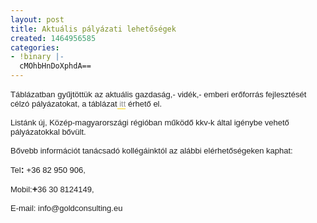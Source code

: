 ```yaml
---
layout: post
title: Aktuális pályázati lehetőségek
created: 1464956585
categories:
- !binary |-
  cMOhbHnDoXphdA==
---
```

<p style="margin: 15px 0px; padding: 0px; border: 0px; outline: 0px; font-size: 13.2px; font-family: Arial, sans-serif; background-image: initial; background-attachment: initial; background-size: initial; background-origin: initial; background-clip: initial; background-position: initial; background-repeat: initial;"><span style="margin: 0px; padding: 0px; border: 0px; outline: 0px; font-size: small; color: #222222; font-family: arial, helvetica, sans-serif; background: transparent;">Táblázatban gyűjtöttük az aktuális gazdaság,- vidék,- emberi erőforrás fejlesztését célzó pályázatokat, a táblázat<a href="https://drive.google.com/open?id=0B0IzIEWuDpUTYUZ6UEhQZkVmQWM" target="_blank" style="margin: 0px; padding: 0px; border-width: 0px 0px 1px; border-bottom-style: solid; border-bottom-color: #ffd700; outline: 0px; font-size: 13px; color: #8f8f8f; text-decoration: none; background: transparent;">&nbsp;itt</a>&nbsp;érhető el.</span></p><p style="margin: 15px 0px; padding: 0px; border: 0px; outline: 0px; font-size: 13.2px; font-family: Arial, sans-serif; background-image: initial; background-attachment: initial; background-size: initial; background-origin: initial; background-clip: initial; background-position: initial; background-repeat: initial;"><span style="margin: 0px; padding: 0px; border: 0px; outline: 0px; font-size: small; color: #222222; font-family: arial, helvetica, sans-serif; background: transparent;">Listánk új, Közép-magyarországi régióban működő kkv-k által igénybe vehető pályázatokkal bővült.</span></p><p style="margin: 15px 0px; padding: 0px; border: 0px; outline: 0px; font-size: 13.2px; font-family: Arial, sans-serif; background-image: initial; background-attachment: initial; background-size: initial; background-origin: initial; background-clip: initial; background-position: initial; background-repeat: initial;"><span style="margin: 0px; padding: 0px; border: 0px; outline: 0px; font-size: small; color: #222222; font-family: arial, helvetica, sans-serif; background: transparent;">Bővebb információt tanácsadó kollégáinktól az alábbi elérhetőségeken kaphat:</span></p><p style="margin: 15px 0px; padding: 0px; border: 0px; outline: 0px; font-size: 13.2px; font-family: Arial, sans-serif; background-image: initial; background-attachment: initial; background-size: initial; background-origin: initial; background-clip: initial; background-position: initial; background-repeat: initial;"><span style="margin: 0px; padding: 0px; border: 0px; outline: 0px; font-size: small; font-family: arial, helvetica, sans-serif; background: transparent;"><span style="margin: 0px; padding: 0px; border: 0px; outline: 0px; font-size: 13px; color: #222222; background: transparent;"></span><span style="margin: 0px; padding: 0px; border: 0px; outline: 0px; font-size: 13px; color: #222222; background: transparent;">Tel</span><strong style="margin: 0px; padding: 0px; border: 0px; outline: 0px; font-size: 14.6667px; color: #222222; font-family: Calibri, sans-serif; background: transparent;">:&nbsp;</strong>+36 82&nbsp;950&nbsp;906<span style="margin: 0px; padding: 0px; border: 0px; outline: 0px; font-size: 13px; color: #222222; background: transparent;">,</span></span></p><p style="margin: 15px 0px; padding: 0px; border: 0px; outline: 0px; font-size: 13.2px; font-family: Arial, sans-serif; background-image: initial; background-attachment: initial; background-size: initial; background-origin: initial; background-clip: initial; background-position: initial; background-repeat: initial;"><span style="margin: 0px; padding: 0px; border: 0px; outline: 0px; font-size: small; font-family: arial, helvetica, sans-serif; background: transparent;"><span style="margin: 0px; padding: 0px; border: 0px; outline: 0px; font-size: 13px; color: #222222; background: transparent;"></span><span style="margin: 0px; padding: 0px; border: 0px; outline: 0px; font-size: 13px; color: #222222; background: transparent;">Mobil:</span><strong style="margin: 0px; padding: 0px; border: 0px; outline: 0px; font-size: 14.6667px; color: #222222; font-family: Calibri, sans-serif; background: transparent;">+</strong><span style="margin: 0px; padding: 0px; border: 0px; outline: 0px; font-size: 13px; color: #222222; background: transparent;">36 30 8124149,</span></span></p><p style="margin: 15px 0px; padding: 0px; border: 0px; outline: 0px; font-size: 13.2px; font-family: Arial, sans-serif; background-image: initial; background-attachment: initial; background-size: initial; background-origin: initial; background-clip: initial; background-position: initial; background-repeat: initial;"><span style="margin: 0px; padding: 0px; border: 0px; outline: 0px; font-size: small; color: #222222; font-family: arial, helvetica, sans-serif; background: transparent;">E-mail: info@goldconsulting.eu</span></p>
